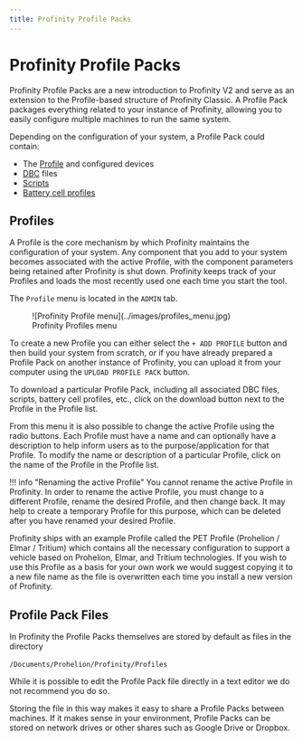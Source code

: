 ```yaml
---
title: Profinity Profile Packs
---
```


# Profinity Profile Packs

Profinity Profile Packs are a new introduction to Profinity V2 and serve as an extension to the Profile-based structure of Profinity Classic. A Profile Pack packages everything related to your instance of Profinity, allowing you to easily configure multiple machines to run the same system.

Depending on the configuration of your system, a Profile Pack could contain:

- The [Profile](#profiles) and configured devices
- [DBC](../CAN_Utilities.md#can-bus-dbc) files
- [Scripts]()
- [Battery cell profiles]()

## Profiles

A Profile is the core mechanism by which Profinity maintains the configuration of your system. Any component that you add to your system becomes associated with the active Profile, with the component parameters being retained after Profinity is shut down. Profinity keeps track of your Profiles and loads the most recently used one each time you start the tool.<!-- Profiles typically consist of one or more CAN-Ethernet Bridges, which are used to connect to the CAN network as well as any devices that you might be managing. -->

The `Profile` menu is located in the `ADMIN` tab.

<figure markdown>
![Profinity Profile menu](../images/profiles_menu.jpg)
<figcaption>Profinity Profiles menu</figcaption>
</figure>

To create a new Profile you can either select the `+ ADD PROFILE` button and then build your system from scratch, or if you have already prepared a Profile Pack on another instance of Profinity, you can upload it from your computer using the `UPLOAD PROFILE PACK` button. 

To download a particular Profile Pack, including all associated DBC files, scripts, battery cell profiles, etc., click on the download button next to the Profile in the Profile list.

From this menu it is also possible to change the active Profile using the radio buttons. Each Profile must have a name and can optionally have a description to help inform users as to the purpose/application for that Profile. To modify the name or description of a particular Profile, click on the name of the Profile in the Profile list.

!!! info "Renaming the active Profile"
    You cannot rename the active Profile in Profinity. In order to rename the active Profile, you must change to a different Profile, rename the desired Profile, and then change back. It may help to create a temporary Profile for this purpose, which can be deleted after you have renamed your desired Profile.

Profinity ships with an example Profile called the PET Profile (Prohelion / Elmar / Tritium) which contains all the necessary configuration to support a vehicle based on Prohelion, Elmar, and Tritium technologies.  If you wish to use this Profile as a basis for your own work we would suggest copying it to a new file name as the file is overwritten each time you install a new version of Profinity. <!-- Check this -->

## Profile Pack Files

In Profinity the Profile Packs themselves are stored by default as files in the directory

`/Documents/Prohelion/Profinity/Profiles` <!-- Should this be /Documents?-->

While it is possible to edit the Profile Pack file directly in a text editor we do not recommend you do so. 

Storing the file in this way makes it easy to share a Profile Packs between machines. If it makes sense in your environment, Profile Packs can be stored on network drives or other shares such as Google Drive or Dropbox. <!--, you can also share a read only version of your Profile via [Prohelion Cloud Connect](Prohelion_Cloud_Connect.md)-->

<!-- ## Component Properties

Each item in the profile has a set of properties that define the configuration of the item.  These properties can be accessed by selecting the item or right mouse clicking on the item and selecting properties.  The properties then appear at the bottom of the profile panel, changing a property will set it in the profile.

Properties can also be set when the item is first created in the [New Items](Adding_New_Items.md) window.  

However, not all devices are configured directly via Properties, some devices that have more complex configuration setups like the [Prohelion Loggers](CAN_Utilities.md#log--replay-can-bus-messages) are configured via wizards that set the underlying properties correctly for you.  

<figure markdown>
![Profile Properties](images/profile_properties.png)
<figcaption>Profile Properties</figcaption>
</figure>

The properties shown will depend on the device. Some devices have a range of values that are allowed for a property and if an invalid property is entered then an error will be shown. Information on the property is shown at the very bottom of the property panel.-->